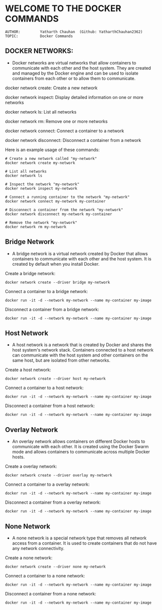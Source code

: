 # **WELCOME TO THE DOCKER COMMANDS**

    AUTHOR:         Yatharth Chauhan  (Github: YatharthChauhan2362)
    TOPIC:          Docker Commands

## DOCKER NETWORKS:

- Docker networks are virtual networks that allow containers to communicate with each other and the host system.
  They are created and managed by the Docker engine and can be used to isolate containers from each other or to allow them to communicate.

docker network create: Create a new network

docker network inspect: Display detailed information on one or more networks

docker network ls: List all networks

docker network rm: Remove one or more networks

docker network connect: Connect a container to a network

docker network disconnect: Disconnect a container from a network

Here is an example usage of these commands:

    # Create a new network called "my-network"
    docker network create my-network

    # List all networks
    docker network ls

    # Inspect the network "my-network"
    docker network inspect my-network

    # Connect a running container to the network "my-network"
    docker network connect my-network my-container

    # Disconnect a container from the network "my-network"
    docker network disconnect my-network my-container

    # Remove the network "my-network"
    docker network rm my-network

## Bridge Network

- A bridge network is a virtual network created by Docker that allows containers to communicate with each other and the host system. It is created by default when you install Docker.

Create a bridge network:

    docker network create --driver bridge my-network

Connect a container to a bridge network:

    docker run -it -d --network my-network --name my-container my-image

Disconnect a container from a bridge network:

    docker run -it -d --network my-network --name my-container my-image

## Host Network

- A host network is a network that is created by Docker and shares the host system's network stack. Containers connected to a host network can communicate with the host system and other containers on the same host, but are isolated from other networks.

Create a host network:

    docker network create --driver host my-network

Connect a container to a host network:

    docker run -it -d --network my-network --name my-container my-image

Disconnect a container from a host network:

    docker run -it -d --network my-network --name my-container my-image

## Overlay Network

- An overlay network allows containers on different Docker hosts to communicate with each other. It is created using the Docker Swarm mode and allows containers to communicate across multiple Docker hosts.

Create a overlay network:

    docker network create --driver overlay my-network

Connect a container to a overlay network:

    docker run -it -d --network my-network --name my-container my-image

Disconnect a container from a overlay network:

    docker run -it -d --network my-network --name my-container my-image

## None Network

- A none network is a special network type that removes all network access from a container. It is used to create containers that do not have any network connectivity.

Create a none network:

    docker network create --driver none my-network

Connect a container to a none network:

    docker run -it -d --network my-network --name my-container my-image

Disconnect a container from a none network:

    docker run -it -d --network my-network --name my-container my-image
